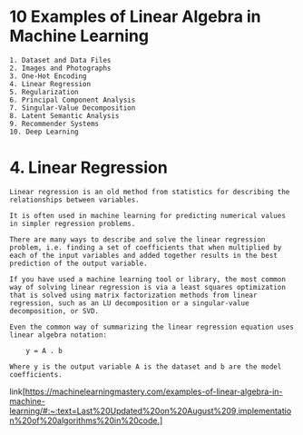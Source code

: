 # 10 Examples of Linear Algebra in Machine Learning

    1. Dataset and Data Files
    2. Images and Photographs
    3. One-Hot Encoding
    4. Linear Regression
    5. Regularization
    6. Principal Component Analysis
    7. Singular-Value Decomposition
    8. Latent Semantic Analysis
    9. Recommender Systems
    10. Deep Learning



# 4. Linear Regression

    Linear regression is an old method from statistics for describing the relationships between variables.

    It is often used in machine learning for predicting numerical values in simpler regression problems.

    There are many ways to describe and solve the linear regression problem, i.e. finding a set of coefficients that when multiplied by each of the input variables and added together results in the best prediction of the output variable.

    If you have used a machine learning tool or library, the most common way of solving linear regression is via a least squares optimization that is solved using matrix factorization methods from linear regression, such as an LU decomposition or a singular-value decomposition, or SVD.

    Even the common way of summarizing the linear regression equation uses linear algebra notation:

        y = A . b

    Where y is the output variable A is the dataset and b are the model coefficients.



link[https://machinelearningmastery.com/examples-of-linear-algebra-in-machine-learning/#:~:text=Last%20Updated%20on%20August%209,implementation%20of%20algorithms%20in%20code.]